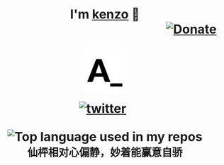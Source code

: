 <p>
  <h1 align="center">
    <b>I'm <a href="https://t.me/joinchat/JjxmyRZZXJWb74I-sCrryA">kenzo</a> 🎈</b>

<div align="right">
  <a href="https://google.com/donate">
    <img src="https://img.shields.io/badge/$-support-ff69b4.svg?style=flat" alt="Donate" />
  </a>
</div>

<p align="center">
  <a href="https://google.com">
    <img width="100" src="https://github.com/aralroca/aralroca.com/raw/master/public/images/logo.svg" alt="logo" />
  </a>
</p>

<p align="center" style="margin: -20px 0 30px">
   <a href="https://twitter.com/kenzo" target="_blank" style='margin-right:10px'>
    <img align="center" src="https://cdn.jsdelivr.net/npm/simple-icons@3.0.1/icons/twitter.svg" alt="twitter" height="22px" width="22px" />
  </a>
</p>
<div align="center">
  <img width="" src="https://github-readme-stats.vercel.app/api/top-langs/?username=aralroca&layout=compact&hide_title=1&card_width=300" alt="Top language used in my repos" />
  <br />
   <small>仙枰相对心偏静，妙着能赢意自骄</small>
   <br />
   <br />
 </div>
 <br />

